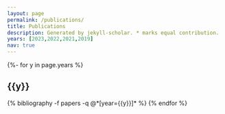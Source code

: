 ```yaml
---
layout: page
permalink: /publications/
title: Publications
description: Generated by jekyll-scholar. * marks equal contribution. 
years: [2023,2022,2021,2019]
nav: true
---
```

<!-- _pages/publications.md -->
<div class="publications">

{%- for y in page.years %}
  <h2 class="year">{{y}}</h2>
  {% bibliography -f papers -q @*[year={{y}}]* %}
{% endfor %}

</div>
